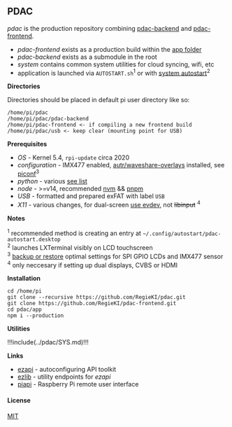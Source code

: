 ## PDAC 

*pdac* is the production repository combining [pdac-backend](https://github.com/RegieKI/pdac-backend) and [pdac-frontend](https://github.com/RegieKI/pdac-frontend). 

* *pdac-frontend* exists as a production build within the [app folder](https://github.com/RegieKI/pdac/tree/stable/app) 
* *pdac-backend* exists as a submodule in the root
* *system* contains common system utilities for cloud syncing, wifi, etc
* application is launched via `AUTOSTART.sh`<sup>1</sup> or with [system autostart](https://github.com/RegieKI/pdac/blob/stable/system/autostart.sh)<sup>2</sup>


**Directories**

Directories should be placed in default pi user directory like so:

```
/home/pi/pdac
/home/pi/pdac/pdac-backend
/home/pi/pdac-frontend <- if compiling a new frontend build
/home/pi/pdac/usb <- keep clear (mounting point for USB)
```

**Prerequisites**

* *OS* - Kernel 5.4, `rpi-update` circa 2020
* *configuration* - IMX477 enabled, [autr/waveshare-overlays]() installed, see [piconf](https://github.com/autr/piconf/blob/main/installWaveshareLCD.sh)<sup>3</sup>
* *python* - various [see list]()
* *node* - >=v14, recommended [nvm](https://github.com/nvm-sh/nvm) && [pnpm](https://pnpm.io/)
* *USB* - formatted and prepared exFAT with label `USB`
* *X11* - various changes, for dual-screen [use evdev](https://github.com/autr/piconf/tree/main/usr/share/X11/xorg.conf.d), not ~~libinput~~ <sup>4</sup>

**Notes**

<sup>1</sup> recommended method is creating an entry at `~/.config/autostart/pdac-autostart.desktop` \
<sup>2</sup> launches LXTerminal visibly on LCD touchscreen \
<sup>3</sup> [backup or restore](https://github.com/autr/piconf) optimal settings for SPI GPIO LCDs and IMX477 sensor \
<sup>4</sup> only neccesary if setting up dual displays, CVBS or HDMI

**Installation**

```
cd /home/pi
git clone --recursive https://github.com/RegieKI/pdac.git
git clone https://github.com/RegieKI/pdac-frontend.git
cd pdac/app
npm i --production
```

**Utilities**

!!!include(../pdac/SYS.md)!!!


**Links**

* [ezapi](https://github.com/autr/ezapi) - autoconfiguring API toolkit
* [ezlib](https://github.com/autr/ezlib) - utility endpoints for *ezapi*
* [piapi](https://github.com/autr/piapi) - Raspberry Pi remote user interface


#### License

[MIT](https://github.com/RegieKI/pdac/blob/main/LICENSE-MIT.md)